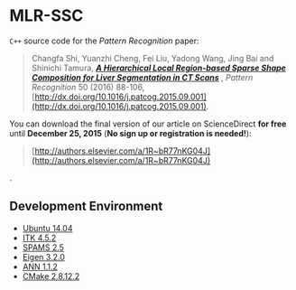 # MLR-SSC

`C++` source code for the *Pattern Recognition* paper:

>Changfa Shi, Yuanzhi Cheng, Fei Liu, Yadong Wang, Jing Bai and Shinichi Tamura, 
[***A Hierarchical Local Region-based Sparse Shape Composition for Liver Segmentation in CT Scans***](http://www.sciencedirect.com/science/article/pii/S0031320315003155)
, *Pattern Recognition* 50 (2016) 88-106,  [http://dx.doi.org/10.1016/j.patcog.2015.09.001](http://dx.doi.org/10.1016/j.patcog.2015.09.001).

You can download the final version of our article on ScienceDirect **for free** until **December 25, 2015** (**No sign up or registration is needed!**):

>[http://authors.elsevier.com/a/1R~bR77nKG04J](http://authors.elsevier.com/a/1R~bR77nKG04J)


.

## Development Environment
* [Ubuntu 14.04](http://releases.ubuntu.com/14.04/)
* [ITK 4.5.2](http://www.itk.org/ITK/resources/legacy_releases.html) 
* [SPAMS 2.5](http://spams-devel.gforge.inria.fr/downloads.html)
* [Eigen 3.2.0](http://eigen.tuxfamily.org/index.php?title=3.0)
* [ANN 1.1.2](http://www.cs.umd.edu/~mount/ANN/)
* [CMake 2.8.12.2](https://cmake.org)